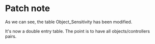 # Patch note

As we can see, the table Object_Sensitivity has been modified.

It's now a double entry table. The point is to have all objects/controllers
pairs.